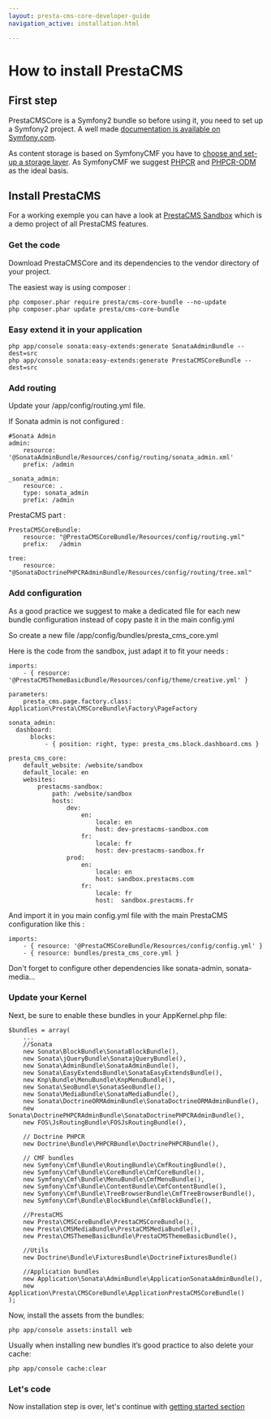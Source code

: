 ```yaml
---
layout: presta-cms-core-developer-guide
navigation_active: installation.html

---
```


# How to install PrestaCMS


## First step

PrestaCMSCore is a Symfony2 bundle so before using it, you need to set up a Symfony2 project.
A well made [documentation is available on Symfony.com][1].

As content storage is based on SymfonyCMF you have to [choose and set-up a storage layer][2].
As SymfonyCMF we suggest [PHPCR][3] and [PHPCR-ODM][4] as the ideal basis.


## Install PrestaCMS

For a working exemple you can have a look at [PrestaCMS Sandbox][5] which is a demo project of all PrestaCMS features.

### Get the code

Download PrestaCMSCore and its dependencies to the vendor directory of your project.

The easiest way is using composer :

    php composer.phar require presta/cms-core-bundle --no-update
    php composer.phar update presta/cms-core-bundle


### Easy extend it in your application

    php app/console sonata:easy-extends:generate SonataAdminBundle --dest=src
    php app/console sonata:easy-extends:generate PrestaCMSCoreBundle --dest=src

### Add routing

Update your /app/config/routing.yml file.

If Sonata admin is not configured :

    #Sonata Admin
    admin:
        resource: '@SonataAdminBundle/Resources/config/routing/sonata_admin.xml'
        prefix: /admin

    _sonata_admin:
        resource: .
        type: sonata_admin
        prefix: /admin

PrestaCMS part :

    PrestaCMSCoreBundle:
        resource: "@PrestaCMSCoreBundle/Resources/config/routing.yml"
        prefix:   /admin

    tree:
        resource: "@SonataDoctrinePHPCRAdminBundle/Resources/config/routing/tree.xml"


### Add configuration

As a good practice we suggest to make a dedicated file for each new bundle configuration instead of copy paste it
in the main config.yml

So create a new file /app/config/bundles/presta_cms_core.yml

Here is the code from the sandbox, just adapt it to fit your needs :

    imports:
        - { resource: '@PrestaCMSThemeBasicBundle/Resources/config/theme/creative.yml' }

    parameters:
        presta_cms.page.factory.class: Application\Presta\CMSCoreBundle\Factory\PageFactory

    sonata_admin:
      dashboard:
          blocks:
              - { position: right, type: presta_cms.block.dashboard.cms }

    presta_cms_core:
        default_website: /website/sandbox
        default_locale: en
        websites:
            prestacms-sandbox:
                path: /website/sandbox
                hosts:
                    dev:
                        en:
                            locale: en
                            host: dev-prestacms-sandbox.com
                        fr:
                            locale: fr
                            host: dev-prestacms-sandbox.fr
                    prod:
                        en:
                            locale: en
                            host: sandbox.prestacms.com
                        fr:
                            locale: fr
                            host:  sandbox.prestacms.fr


And import it in you main config.yml file with the main PrestaCMS configuration like this :

    imports:
        - { resource: '@PrestaCMSCoreBundle/Resources/config/config.yml' }
        - { resource: bundles/presta_cms_core.yml }

Don't forget to configure other dependencies like sonata-admin, sonata-media...

### Update your Kernel

Next, be sure to enable these bundles in your AppKernel.php file:

    $bundles = array(
        ...
        //Sonata
        new Sonata\BlockBundle\SonataBlockBundle(),
        new Sonata\jQueryBundle\SonatajQueryBundle(),
        new Sonata\AdminBundle\SonataAdminBundle(),
        new Sonata\EasyExtendsBundle\SonataEasyExtendsBundle(),
        new Knp\Bundle\MenuBundle\KnpMenuBundle(),
        new Sonata\SeoBundle\SonataSeoBundle(),
        new Sonata\MediaBundle\SonataMediaBundle(),
        new Sonata\DoctrineORMAdminBundle\SonataDoctrineORMAdminBundle(),
        new Sonata\DoctrinePHPCRAdminBundle\SonataDoctrinePHPCRAdminBundle(),
        new FOS\JsRoutingBundle\FOSJsRoutingBundle(),

        // Doctrine PHPCR
        new Doctrine\Bundle\PHPCRBundle\DoctrinePHPCRBundle(),

        // CMF bundles
        new Symfony\Cmf\Bundle\RoutingBundle\CmfRoutingBundle(),
        new Symfony\Cmf\Bundle\CoreBundle\CmfCoreBundle(),
        new Symfony\Cmf\Bundle\MenuBundle\CmfMenuBundle(),
        new Symfony\Cmf\Bundle\ContentBundle\CmfContentBundle(),
        new Symfony\Cmf\Bundle\TreeBrowserBundle\CmfTreeBrowserBundle(),
        new Symfony\Cmf\Bundle\BlockBundle\CmfBlockBundle(),

        //PrestaCMS
        new Presta\CMSCoreBundle\PrestaCMSCoreBundle(),
        new Presta\CMSMediaBundle\PrestaCMSMediaBundle(),
        new Presta\CMSThemeBasicBundle\PrestaCMSThemeBasicBundle(),

        //Utils
        new Doctrine\Bundle\FixturesBundle\DoctrineFixturesBundle()

        //Application bundles
        new Application\Sonata\AdminBundle\ApplicationSonataAdminBundle(),
        new Application\Presta\CMSCoreBundle\ApplicationPrestaCMSCoreBundle()
    );

Now, install the assets from the bundles:

    php app/console assets:install web

Usually when installing new bundles it’s good practice to also delete your cache:

    php app/console cache:clear


### Let's code

Now installation step is over, let's continue with [getting started section][6]


[1]: http://symfony.com/doc/master/book/installation.html
[2]: http://symfony.com/doc/master/cmf/cookbook/database/choosing_storage_layer.html
[3]: http://phpcr.github.io/
[4]: http://www.doctrine-project.org/projects/phpcr-odm.html
[5]: https://github.com/prestaconcept/prestacms-sandbox
[6]: /presta-cms-core/developer-guide/getting-started.html#content